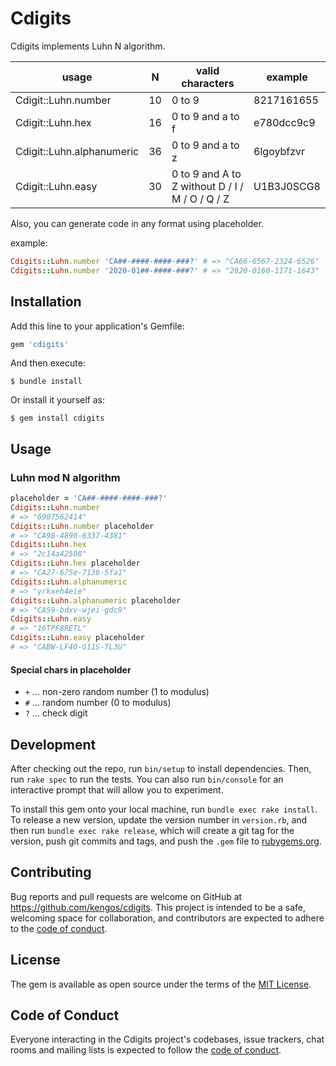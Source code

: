 # Cdigits

Cdigits implements Luhn N algorithm.

usage                     | N  | valid characters | example |
------------------------- | -- | ---------------- | ------- |
Cdigit::Luhn.number       | 10 | 0 to 9          | 8217161655 |
Cdigit::Luhn.hex          | 16 | 0 to 9 and a to f | e780dcc9c9 |
Cdigit::Luhn.alphanumeric | 36 | 0 to 9 and a to z | 6lgoybfzvr |
Cdigit::Luhn.easy         | 30 | 0 to 9 and A to Z without D / I / M / O / Q / Z | U1B3J0SCG8

Also, you can generate code in any format using placeholder.

example:

```rb
Cdigits::Luhn.number 'CA##-####-####-###?' # => "CA66-6567-2324-6526"
Cdigits::Luhn.number '2020-01##-####-###?' # => "2020-0160-1171-1643"
```

## Installation

Add this line to your application's Gemfile:

```ruby
gem 'cdigits'
```

And then execute:

    $ bundle install

Or install it yourself as:

    $ gem install cdigits

## Usage

### Luhn mod N algorithm

```rb
placeholder = 'CA##-####-####-###?'
Cdigits::Luhn.number
# => "6907562414"
Cdigits::Luhn.number placeholder
# => "CA98-4890-6337-4381"
Cdigits::Luhn.hex
# => "2c14a42508"
Cdigits::Luhn.hex placeholder
# => "CA27-675e-7136-5fa1"
Cdigits::Luhn.alphanumeric
# => "yrkxeh4eie"
Cdigits::Luhn.alphanumeric placeholder
# => "CA59-bdxv-wjei-gdc9"
Cdigits::Luhn.easy
# => "16TPF8RETL"
Cdigits::Luhn.easy placeholder
# => "CABW-LF40-G11S-TL3U"
```

#### Special chars in placeholder

- `+` ... non-zero random number (1 to modulus)
- `#` ... random number (0 to modulus)
- `?` ... check digit

## Development

After checking out the repo, run `bin/setup` to install dependencies. Then, run `rake spec` to run the tests. You can also run `bin/console` for an interactive prompt that will allow you to experiment.

To install this gem onto your local machine, run `bundle exec rake install`. To release a new version, update the version number in `version.rb`, and then run `bundle exec rake release`, which will create a git tag for the version, push git commits and tags, and push the `.gem` file to [rubygems.org](https://rubygems.org).

## Contributing

Bug reports and pull requests are welcome on GitHub at https://github.com/kengos/cdigits. This project is intended to be a safe, welcoming space for collaboration, and contributors are expected to adhere to the [code of conduct](https://github.com/kengos/cdigits/blob/master/CODE_OF_CONDUCT.md).


## License

The gem is available as open source under the terms of the [MIT License](https://opensource.org/licenses/MIT).

## Code of Conduct

Everyone interacting in the Cdigits project's codebases, issue trackers, chat rooms and mailing lists is expected to follow the [code of conduct](https://github.com/kengos/cdigits/blob/master/CODE_OF_CONDUCT.md).
